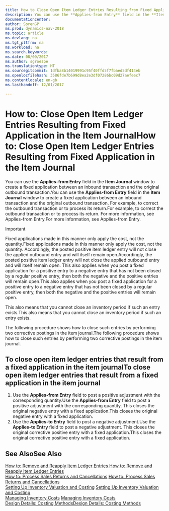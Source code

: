 ```yaml
---
title: How to Close Open Item Ledger Entries Resulting from Fixed Application in the Item Journal
description: You can use the **Applies-from Entry** field in the **Item Journal** window to create a fixed application between an inbound transaction and the original outbound transaction. For example, to correct the outbound transaction or to process its return.
documentationcenter: 
author: SorenGP
ms.prod: dynamics-nav-2018
ms.topic: article
ms.devlang: na
ms.tgt_pltfrm: na
ms.workload: na
ms.search.keywords: 
ms.date: 08/09/2017
ms.author: sgroespe
ms.translationtype: HT
ms.sourcegitcommit: 1dfba8b14019991c95f40ffd5f7fbaed5df414eb
ms.openlocfilehash: 3586fde7b699d8ea2e3df07286bc09d27aefeec7
ms.contentlocale: en-gb
ms.lasthandoff: 12/01/2017

---
```

# <a name="how-to-close-open-item-ledger-entries-resulting-from-fixed-application-in-the-item-journal"></a><span data-ttu-id="f4a75-104">How to: Close Open Item Ledger Entries Resulting from Fixed Application in the Item Journal</span><span class="sxs-lookup"><span data-stu-id="f4a75-104">How to: Close Open Item Ledger Entries Resulting from Fixed Application in the Item Journal</span></span>
<span data-ttu-id="f4a75-105">You can use the **Applies-from Entry** field in the **Item Journal** window to create a fixed application between an inbound transaction and the original outbound transaction.</span><span class="sxs-lookup"><span data-stu-id="f4a75-105">You can use the **Applies-from Entry** field in the **Item Journal** window to create a fixed application between an inbound transaction and the original outbound transaction.</span></span> <span data-ttu-id="f4a75-106">For example, to correct the outbound transaction or to process its return.</span><span class="sxs-lookup"><span data-stu-id="f4a75-106">For example, to correct the outbound transaction or to process its return.</span></span> <span data-ttu-id="f4a75-107">For more information, see Applies-from Entry.</span><span class="sxs-lookup"><span data-stu-id="f4a75-107">For more information, see Applies-from Entry.</span></span>  

> [!IMPORTANT]  
>  <span data-ttu-id="f4a75-108">Fixed applications made in this manner only apply the cost, not the quantity.</span><span class="sxs-lookup"><span data-stu-id="f4a75-108">Fixed applications made in this manner only apply the cost, not the quantity.</span></span> <span data-ttu-id="f4a75-109">Accordingly, the posted positive item ledger entry will not close the applied outbound entry and will itself remain open.</span><span class="sxs-lookup"><span data-stu-id="f4a75-109">Accordingly, the posted positive item ledger entry will not close the applied outbound entry and will itself remain open.</span></span> <span data-ttu-id="f4a75-110">This also applies when you post a fixed application for a positive entry to a negative entry that has not been closed by a regular positive entry, then both the negative and the positive entries will remain open.</span><span class="sxs-lookup"><span data-stu-id="f4a75-110">This also applies when you post a fixed application for a positive entry to a negative entry that has not been closed by a regular positive entry, then both the negative and the positive entries will remain open.</span></span>  
>   
>  <span data-ttu-id="f4a75-111">This also means that you cannot close an inventory period if such an entry exists.</span><span class="sxs-lookup"><span data-stu-id="f4a75-111">This also means that you cannot close an inventory period if such an entry exists.</span></span>  

<span data-ttu-id="f4a75-112">The following procedure shows how to close such entries by performing two corrective postings in the item journal.</span><span class="sxs-lookup"><span data-stu-id="f4a75-112">The following procedure shows how to close such entries by performing two corrective postings in the item journal.</span></span>  

## <a name="to-close-open-item-ledger-entries-that-result-from-a-fixed-application-in-the-item-journal"></a><span data-ttu-id="f4a75-113">To close open item ledger entries that result from a fixed application in the item journal</span><span class="sxs-lookup"><span data-stu-id="f4a75-113">To close open item ledger entries that result from a fixed application in the item journal</span></span>  

1.  <span data-ttu-id="f4a75-114">Use the **Applies-from Entry** field to post a positive adjustment with the corresponding quantity.</span><span class="sxs-lookup"><span data-stu-id="f4a75-114">Use the **Applies-from Entry** field to post a positive adjustment with the corresponding quantity.</span></span> <span data-ttu-id="f4a75-115">This closes the original negative entry with a fixed application.</span><span class="sxs-lookup"><span data-stu-id="f4a75-115">This closes the original negative entry with a fixed application.</span></span>  
2.  <span data-ttu-id="f4a75-116">Use the **Applies-to Entry** field to post a negative adjustment.</span><span class="sxs-lookup"><span data-stu-id="f4a75-116">Use the **Applies-to Entry** field to post a negative adjustment.</span></span> <span data-ttu-id="f4a75-117">This closes the original corrective positive entry with a fixed application.</span><span class="sxs-lookup"><span data-stu-id="f4a75-117">This closes the original corrective positive entry with a fixed application.</span></span>  

## <a name="see-also"></a><span data-ttu-id="f4a75-118">See Also</span><span class="sxs-lookup"><span data-stu-id="f4a75-118">See Also</span></span>  
[<span data-ttu-id="f4a75-119"> How to: Remove and Reapply Item Ledger Entries</span><span class="sxs-lookup"><span data-stu-id="f4a75-119"> How to: Remove and Reapply Item Ledger Entries</span></span>](finance-how-to-remove-and-reapply-item-entries.md)  
 <span data-ttu-id="f4a75-120">[How to: Process Sales Returns and Cancellations](sales-how-process-sales-returns-cancellations.md) </span><span class="sxs-lookup"><span data-stu-id="f4a75-120">[How to: Process Sales Returns and Cancellations](sales-how-process-sales-returns-cancellations.md) </span></span>  
 <span data-ttu-id="f4a75-121">[Setting Up Inventory Valuation and Costing](finance-set-up-inventory-valuation-and-costing.md) </span><span class="sxs-lookup"><span data-stu-id="f4a75-121">[Setting Up Inventory Valuation and Costing](finance-set-up-inventory-valuation-and-costing.md) </span></span>  
 <span data-ttu-id="f4a75-122">[Managing Inventory Costs](finance-manage-inventory-costs.md) </span><span class="sxs-lookup"><span data-stu-id="f4a75-122">[Managing Inventory Costs](finance-manage-inventory-costs.md) </span></span>  
 [<span data-ttu-id="f4a75-123">Design Details: Costing Methods</span><span class="sxs-lookup"><span data-stu-id="f4a75-123">Design Details: Costing Methods</span></span>](design-details-costing-methods.md)

